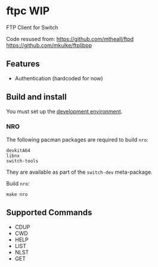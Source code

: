 # ftpc WIP

FTP Client for Switch

Code resused from:
https://github.com/mtheall/ftpd
https://github.com/mkulke/ftplibpp

## Features

- Authentication (hardcoded for now)

## Build and install

You must set up the [development environment](https://devkitpro.org/wiki/Getting_Started).

### NRO

The following pacman packages are required to build `nro`:

    devkitA64
    libnx
    switch-tools

They are available as part of the `switch-dev` meta-package.

Build `nro`:

    make nro

## Supported Commands

- CDUP
- CWD
- HELP
- LIST
- NLST
- GET

